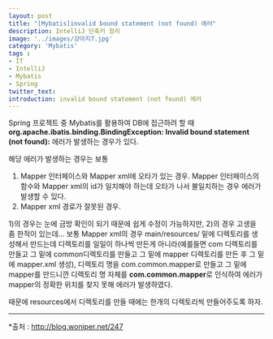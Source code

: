 ```yaml
---
layout: post
title: "[Mybatis]invalid bound statement (not found) 에러"
description: IntelliJ 단축키 정리
image: '../images/강아지7.jpg'
category: 'Mybatis'
tags : 
- IT
- IntelliJ
- Mybatis
- Spring
twitter_text: 
introduction: invalid bound statement (not found) 에러
---
```

Spring 프로젝트 중 Mybatis를 활용하여 DB에 접근하려 할 때
**org.apache.ibatis.binding.BindingException: Invalid bound statement (not found):** 에러가 발생하는 경우가 있다.

해당 에러가 발생하는 경우는 보통
1) Mapper 인터페이스와 Mapper xml에 오타가 있는 경우. Mapper 인터페이스의 함수와 Mapper xml의 id가 일치해야 하는데 오타가 나서 불일치하는 경우 에러가 발생할 수 있다.
2) Mapper xml 경로가 잘못된 경우.


1)의 경우는 눈에 금방 확인이 되기 때문에 쉽게 수정이 가능하지만, 2)의 경우 고생을 좀 한적이 있는데...
보통 Mapper xml의 경우 main/resources/ 밑에 디렉토리를 생성해서 만드는데
디렉토리를 일일이 하나씩 만든게 아니라(예를들면 com 디렉토리를 만들고 그 밑에 common디렉토리를 만들고 그 밑에 mapper 디렉토리를 만든 후 그 밑에 mapper.xml 생성), 디렉토리 명을 com.common.mapper로 만들고 그 밑에 mapper를 만드니깐 디렉토리 명 자체를 **com.common.mapper**로 인식하여 에러가 mapper의 정확한 위치를 찾지 못해 에러가 발생하였다.


때문에 resources에서 디렉토리를 만들 때에는 한개의 디렉토리씩 만들어주도록 하자.






_ _ _









*출처 : <http://blog.woniper.net/247>
